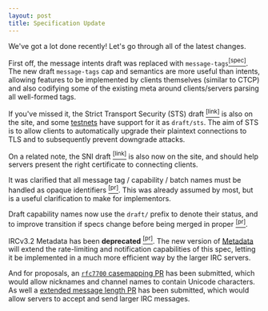 ```yaml
---
layout: post
title: Specification Update
---
```

We've got a lot done recently! Let's go through all of the latest changes.

First off, the message intents draft was replaced with `message-tags`[<sup>[spec]</sup>](http://ircv3.net/specs/core/message-tags-3.3.html). The new draft `message-tags` cap and semantics are more useful than intents, allowing features to be implemented by clients themselves (similar to CTCP) and also codifying some of the existing meta around clients/servers parsing all well-formed tags.

If you've missed it, the Strict Transport Security (STS) draft [<sup>[link]</sup>](http://ircv3.net/specs/core/sts-3.3.html) is also on the site, and some [testnets](http://ircv3.net/support/networks.html) have support for it as `draft/sts`. The aim of STS is to allow clients to automatically upgrade their plaintext connections to TLS and to subsequently prevent downgrade attacks.

On a related note, the SNI draft [<sup>[link]</sup>](http://ircv3.net/specs/core/sni-3.3.html) is also now on the site, and should help servers present the right certificate to connecting clients.

It was clarified that all message tag / capability / batch names must be handled as opaque identifiers [<sup>[pr]</sup>](https://github.com/ircv3/ircv3-specifications/pull/274/files). This was already assumed by most, but is a useful clarification to make for implementors.

Draft capability names now use the `draft/` prefix to denote their status, and to improve transition if specs change before being merged in proper [<sup>[pr]</sup>](https://github.com/ircv3/ircv3-specifications/pull/277).

IRCv3.2 Metadata has been **deprecated** [<sup>[pr]</sup>](https://github.com/ircv3/ircv3-specifications/pull/279). The new version of [Metadata](https://github.com/ircv3/ircv3-specifications/pull/250) will extend the rate-limiting and notification capabilities of this spec, letting it be implemented in a much more efficient way by the larger IRC servers.

And for proposals, an [`rfc7700` casemapping PR](https://github.com/ircv3/ircv3-specifications/pull/272) has been submitted, which would allow nicknames and channel names to contain Unicode characters. As well a [extended message length PR](https://github.com/ircv3/ircv3-specifications/pull/281) has been submitted, which would allow servers to accept and send larger IRC messages.

